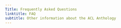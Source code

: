```yaml
---
Title: Frequently Asked Questions
linktitle: FAQ
subtitle: Other information about the ACL Anthology
---
```

